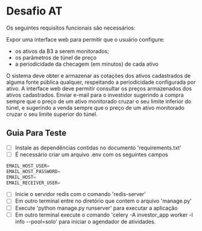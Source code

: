  # Desafio AT

Os seguintes requisitos funcionais são necessários:

Expor uma interface web para permitir que o usuário configure:

 * os ativos da B3 a serem monitorados;
 * os parâmetros de túnel de preço
 * a periodicidade da checagem (em minutos) de cada ativo

O sistema deve obter e armazenar as cotações dos ativos cadastrados de alguma fonte pública qualquer, respeitando a periodicidade configurada por ativo.
A interface web deve permitir consultar os preços armazenados dos ativos cadastrados.
Enviar e-mail para o investidor sugerindo a compra sempre que o preço de um ativo monitorado cruzar o seu limite inferior do túnel, e sugerindo a venda sempre que o preço de um ativo monitorado cruzar o seu limite superior do túnel.

 ## Guia Para Teste
 - [ ] Instale as dependências contidas no documento 'requirements.txt'
 - [ ] É necessário criar um arquivo .env com os seguintes campos
 ~~~python
EMAIL_HOST_USER=
EMAIL_HOST_PASSWORD=
EMAIL_HOST=
EMAIL_RECEIVER_USER=

~~~

 - [ ] Inicie o servidor redis com o comando 'redis-server'
 - [ ] Em outro terminal entre no diretório que contem o arquivo 'manage.py'
 - [ ] Execute 'python manage.py runserver' para executar a aplicação
 - [ ] Em outro terminal execute o comando 'celery -A investor_app worker -l info --pool=solo' para iniciar o agendador de atividades.
